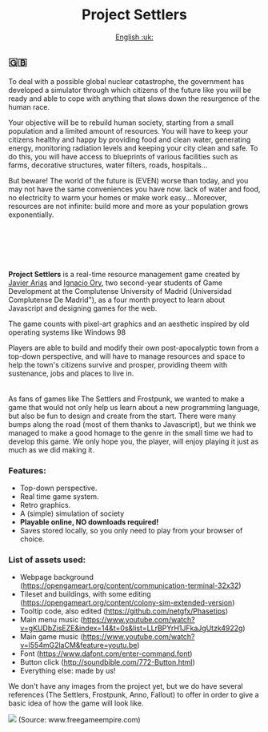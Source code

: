<h1 align="center"> Project Settlers </h1>

<p align="center"> <a href = "#ENG"> English :uk: </a>


## <a name="ENG"> :uk: </a>

To deal with a possible global nuclear catastrophe, the government has developed a simulator through which citizens of the future like you will be ready and able to cope with anything that slows down the resurgence of the human race.

Your objective will be to rebuild human society, starting from a small population and a limited amount of resources. You will have to keep your citizens healthy and happy by providing food and clean water, generating energy, monitoring radiation levels and keeping your city clean and safe. To do this, you will have access to blueprints of various facilities such as farms, decorative structures, water filters, roads, hospitals...

But beware! The world of the future is (EVEN) worse than today, and you may not have the same conveniences you have now. lack of water and food, no electricity to warm your homes or make work easy... Moreover, resources are not infinite: build more and more as your population grows exponentially.
\
\
\
\
\
\
\
**Project Settlers** is a real-time resource management game created by <a href="http://github.com/javiarias">Javier Arias</a> and <a href="http://github.com/IgnOry">Ignacio Ory</a>, two second-year students of Game Development at the Complutense University of Madrid (Universidad Complutense De Madrid"), as a four month proyect to learn about Javascript and designing games for the web.

The game counts with pixel-art graphics and an aesthetic inspired by old operating systems like Windows 98

Players are able to build and modify their own post-apocalyptic town from a top-down perspective, and will have to manage resources and space to help the town's citizens survive and prosper, providing theem with sustenance, jobs and places to live in.
\
\
\
As fans of games like The Settlers and Frostpunk, we wanted to make a game that would not only help us learn about a new programming language, but also be fun to design and create from the start. There were many bumps along the road (most of them thanks to Javascript), but we think we managed to make a good homage to the genre in the small time we had to develop this game. We only hope you, the player, will enjoy playing it just as much as we did making it.


### Features:

- Top-down perspective.
- Real time game system.
- Retro graphics.
- A (simple) simulation of society
- **Playable online, NO downloads required!**
- Saves stored locally, so you only need to play from your browser of choice.

### List of assets used:

- Webpage background (https://opengameart.org/content/communication-terminal-32x32)
- Tileset and buildings, with some editing (https://opengameart.org/content/colony-sim-extended-version)
- Tooltip code, also edited (https://github.com/netgfx/Phasetips)
- Main menu music (https://www.youtube.com/watch?v=gKUDbZisEZE&index=14&t=0s&list=LLrBPYrH1JFkaJgUtzk4922g)
- Main game music (https://www.youtube.com/watch?v=l554mG2laCM&feature=youtu.be)
- Font (https://www.dafont.com/enter-command.font)
- Button click (http://soundbible.com/772-Button.html)
- Everything else: made by us!


We don't have any images from the project yet, but we do have several references (The Settlers, Frostpunk, Anno, Fallout) to offer in order to give a basic idea of how the game will look like.

<img src="https://www.freegameempire.com/Img/Cache/Games/Settlers-2/Screenshot-5.png" />
(Source: www.freegameempire.com)
